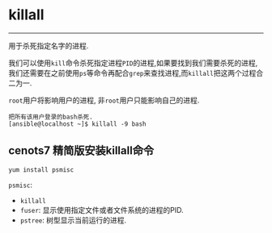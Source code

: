 # killall

---

用于杀死指定名字的进程.

我们可以使用`kill`命令杀死指定进程`PID`的进程,如果要找到我们需要杀死的进程,我们还需要在之前使用`ps`等命令再配合`grep`来查找进程,而`killall`把这两个过程合二为一.

`root`用户将影响用户的进程, 非`root`用户只能影响自己的进程.

```shell
把所有该用户登录的bash杀死.
[ansible@localhost ~]$ killall -9 bash
```

## cenots7 精简版安装killall命令

```shell
yum install psmisc
```

`psmisc`:

* `killall`
* `fuser`: 显示使用指定文件或者文件系统的进程的PID.
* `pstree`: 树型显示当前运行的进程.